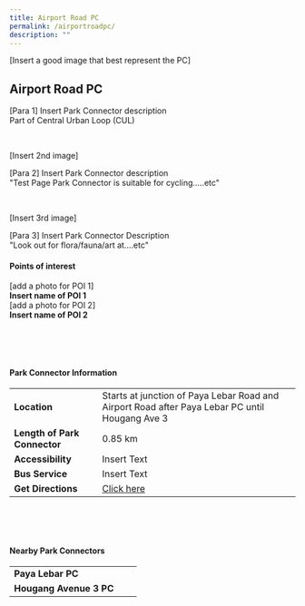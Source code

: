 ```yaml
---
title: Airport Road PC
permalink: /airportroadpc/
description: ""
---
```

[Insert a good image that best represent the PC]

## Airport Road PC

[Para 1] Insert Park Connector description <br>
Part of Central Urban Loop (CUL)


<br>

[Insert 2nd image]

[Para 2] Insert Park Connector description <br>
"Test Page Park Connector is suitable for cycling.....etc"

<br>

[Insert 3rd image]

[Para 3] Insert Park Connector Description <br>
"Look out for flora/fauna/art at....etc"

#### Points of interest

[add a photo for POI 1]
<br>
**Insert name of POI 1**
<br>
[add a photo for POI 2]
<br>
**Insert name of POI 2**

<br>
<br>
<br>

#### Park Connector Information
|  |  |  |
| -------- | -------- | -------- |
| **Location** | Starts at junction of Paya Lebar Road and Airport Road after Paya Lebar PC until Hougang Ave 3 |  |
| **Length of Park Connector** | 0.85 km   |  |
| **Accessibility** | Insert Text | |
| **Bus Service** | Insert Text | |
| **Get Directions** | [Click here](http://www.onemap.gov.sg/main/v2/?lat=1.3339244&amp;lng=103.8895404) | |

<br>
<br>
<br>	

#### Nearby Park Connectors
|   |  |  |
| -------- | -------- | -------- |
| **Paya Lebar PC** | | |
| **Hougang Avenue 3 PC** | | |